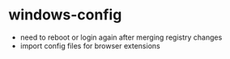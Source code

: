 # windows-config

- need to reboot or login again after merging registry changes
- import config files for browser extensions
